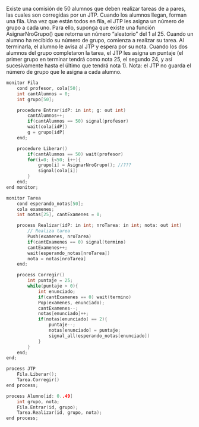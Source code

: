 Existe una comisión de 50 alumnos que deben realizar tareas de a pares, las cuales son corregidas por un JTP. Cuando los alumnos llegan, forman una fila. Una vez que están todos en fila, el JTP les asigna un número de grupo a cada uno. Para ello, suponga que existe una función AsignarNroGrupo() que retorna un número “aleatorio” del 1 al 25. Cuando un alumno ha recibido su número de grupo, comienza a realizar su tarea. Al terminarla, el alumno le avisa al JTP y espera por su nota. Cuando los dos alumnos del grupo completaron la tarea, el JTP les asigna un puntaje (el primer grupo en terminar tendrá como nota 25, el segundo 24, y así sucesivamente hasta el último que tendrá nota 1).
    Nota: el JTP no guarda el número de grupo que le asigna a cada alumno.

````C
monitor Fila
    cond profesor, cola[50];
    int cantAlumnos = 0;
    int grupo[50];

    procedure Entrar(idP: in int; g: out int)
        cantAlumnos++;
        if(cantAlumnos == 50) signal(profesor)
        wait(cola[idP])
        g = grupo[idP]
    end;

    procedure Liberar()
        if(cantAlumnos == 50) wait(profesor)
        for(i=0; i<50; i++){
            grupo[i] = AsignarNroGrupo(); //???
            signal(cola[i])
        }
    end;
end monitor;

monitor Tarea
    cond esperando_notas[50];
    cola examenes;
    int notas[25], cantExamenes = 0;

    process Realizar(idP: in int; nroTarea: in int; nota: out int)
        // Realiza tarea
        Push(examenes, nroTarea)
        if(cantExamenes == 0) signal(termino)
        cantExamenes++;
        wait(esperando_notas[nroTarea])
        nota = notas[nroTarea]
    end;

    process Corregir()
        int puntaje = 25;
        while(puntaje > 0){
            int enunciado;
            if(cantExamenes == 0) wait(termino)
            Pop(examenes, enunciado);
            cantExamenes--;
            notas[enunciado]++;
            if(notas[enunciado] == 2){
                puntaje--;
                notas[enunciado] = puntaje;
                signal_all(esperando_notas[enunciado])
            }
        }
    end;
end;

process JTP
    Fila.Liberar();
    Tarea.Corregir()
end process;

process Alumno[id: 0..49]
    int grupo, nota;
    Fila.Entrar(id, grupo);
    Tarea.Realizar(id, grupo, nota);
end process;
````